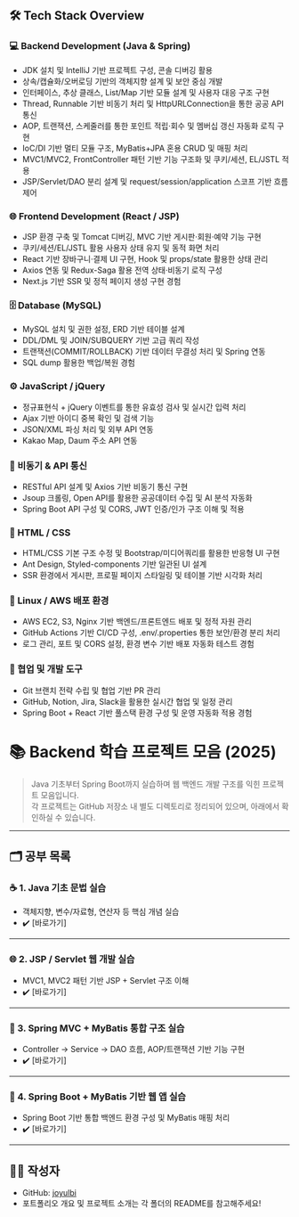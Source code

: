 ## 🛠️ Tech Stack Overview

### 💻 Backend Development (Java & Spring)
- JDK 설치 및 IntelliJ 기반 프로젝트 구성, 콘솔 디버깅 활용
- 상속/캡슐화/오버로딩 기반의 객체지향 설계 및 보안 중심 개발
- 인터페이스, 추상 클래스, List/Map 기반 모듈 설계 및 사용자 대응 구조 구현
- Thread, Runnable 기반 비동기 처리 및 HttpURLConnection을 통한 공공 API 통신
- AOP, 트랜잭션, 스케줄러를 통한 포인트 적립·회수 및 멤버십 갱신 자동화 로직 구현
- IoC/DI 기반 멀티 모듈 구조, MyBatis+JPA 혼용 CRUD 및 매핑 처리
- MVC1/MVC2, FrontController 패턴 기반 기능 구조화 및 쿠키/세션, EL/JSTL 적용
- JSP/Servlet/DAO 분리 설계 및 request/session/application 스코프 기반 흐름 제어

### 🌐 Frontend Development (React / JSP)
- JSP 환경 구축 및 Tomcat 디버깅, MVC 기반 게시판·회원·예약 기능 구현
- 쿠키/세션/EL/JSTL 활용 사용자 상태 유지 및 동적 화면 처리
- React 기반 장바구니·결제 UI 구현, Hook 및 props/state 활용한 상태 관리
- Axios 연동 및 Redux-Saga 활용 전역 상태·비동기 로직 구성
- Next.js 기반 SSR 및 정적 페이지 생성 구현 경험

### 🗄️ Database (MySQL)
- MySQL 설치 및 권한 설정, ERD 기반 테이블 설계
- DDL/DML 및 JOIN/SUBQUERY 기반 고급 쿼리 작성
- 트랜잭션(COMMIT/ROLLBACK) 기반 데이터 무결성 처리 및 Spring 연동
- SQL dump 활용한 백업/복원 경험

### ⚙️ JavaScript / jQuery
- 정규표현식 + jQuery 이벤트를 통한 유효성 검사 및 실시간 입력 처리
- Ajax 기반 아이디 중복 확인 및 검색 기능
- JSON/XML 파싱 처리 및 외부 API 연동
- Kakao Map, Daum 주소 API 연동

### 🔁 비동기 & API 통신
- RESTful API 설계 및 Axios 기반 비동기 통신 구현
- Jsoup 크롤링, Open API를 활용한 공공데이터 수집 및 AI 분석 자동화
- Spring Boot API 구성 및 CORS, JWT 인증/인가 구조 이해 및 적용

### 🎨 HTML / CSS
- HTML/CSS 기본 구조 수정 및 Bootstrap/미디어쿼리를 활용한 반응형 UI 구현
- Ant Design, Styled-components 기반 일관된 UI 설계
- SSR 환경에서 게시판, 프로필 페이지 스타일링 및 테이블 기반 시각화 처리

### 🐧 Linux / AWS 배포 환경
- AWS EC2, S3, Nginx 기반 백엔드/프론트엔드 배포 및 정적 자원 관리
- GitHub Actions 기반 CI/CD 구성, .env/.properties 통한 보안/환경 분리 처리
- 로그 관리, 포트 및 CORS 설정, 환경 변수 기반 배포 자동화 테스트 경험

### 🤝 협업 및 개발 도구
- Git 브랜치 전략 수립 및 협업 기반 PR 관리
- GitHub, Notion, Jira, Slack을 활용한 실시간 협업 및 일정 관리
- Spring Boot + React 기반 풀스택 환경 구성 및 운영 자동화 적용 경험


# 📚 Backend 학습 프로젝트 모음 (2025)

> Java 기초부터 Spring Boot까지 실습하며 웹 백엔드 개발 구조를 익힌 프로젝트 모음입니다.  
각 프로젝트는 GitHub 저장소 내 별도 디렉토리로 정리되어 있으며, 아래에서 확인하실 수 있습니다.

---

## 🗂️ 공부 목록

### ☕ 1. Java 기초 문법 실습
- 객체지향, 변수/자료형, 연산자 등 핵심 개념 실습
- ✔️ [바로가기]

---

### 🌐 2. JSP / Servlet 웹 개발 실습
- MVC1, MVC2 패턴 기반 JSP + Servlet 구조 이해
- ✔️ [바로가기]

---

### 🌱 3. Spring MVC + MyBatis 통합 구조 실습
- Controller → Service → DAO 흐름, AOP/트랜잭션 기반 기능 구현
- ✔️ [바로가기]
---

### 🚀 4. Spring Boot + MyBatis 기반 웹 앱 실습
- Spring Boot 기반 통합 백엔드 환경 구성 및 MyBatis 매핑 처리
- ✔️ [바로가기]

---

## 🙋‍♀️ 작성자

- GitHub: [joyulbi](https://github.com/joyulbi)
- 포트폴리오 개요 및 프로젝트 소개는 각 폴더의 README를 참고해주세요!

